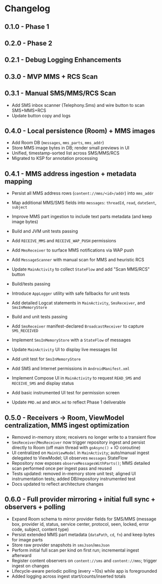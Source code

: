 # Changelog

## 0.1.0 - Phase 1

## 0.2.0 - Phase 2

## 0.2.1 - Debug Logging Enhancements

## 0.3.0 - MVP MMS + RCS Scan
## 0.3.1 - Manual SMS/MMS/RCS Scan

- Add SMS inbox scanner (Telephony.Sms) and wire button to scan SMS+MMS+RCS
- Update button copy and logs

## 0.4.0 - Local persistence (Room) + MMS images

- Add Room DB (`messages`, `mms_parts`, `mms_addr`)
- Store MMS image bytes in DB; render small previews in UI
- Unified, timestamp-sorted list across SMS/MMS/RCS
- Migrated to KSP for annotation processing

## 0.4.1 - MMS address ingestion + metadata mapping

- Persist all MMS address rows (`content://mms/<id>/addr`) into `mms_addr`
- Map additional MMS/SMS fields into `messages`: `threadId`, `read`, `dateSent`, `subject`
- Improve MMS part ingestion to include text parts metadata (and keep image bytes)
- Build and JVM unit tests passing


- Add `RECEIVE_MMS` and `RECEIVE_WAP_PUSH` permissions
- Add `MmsReceiver` to surface MMS notifications via WAP push
- Add `MessageScanner` with manual scan for MMS and heuristic RCS
- Update `MainActivity` to collect `StateFlow` and add "Scan MMS/RCS" button
- Build/tests passing


- Introduce `AppLogger` utility with safe fallbacks for unit tests
- Add detailed Logcat statements in `MainActivity`, `SmsReceiver`, and `SmsInMemoryStore`
- Build and unit tests passing

- Add `SmsReceiver` manifest-declared `BroadcastReceiver` to capture `SMS_RECEIVED`
- Implement `SmsInMemoryStore` with a `StateFlow` of messages
- Update `MainActivity` UI to display live messages list
- Add unit test for `SmsInMemoryStore`

- Add SMS and Internet permissions in `AndroidManifest.xml`
- Implement Compose UI in `MainActivity` to request `READ_SMS` and `RECEIVE_SMS` and display status
- Add basic instrumented UI test for permission screen
- Update `PRD.md` and `ARCH.md` to reflect Phase 1 deliverable


## 0.5.0 - Receivers → Room, ViewModel centralization, MMS ingest optimization

- Removed in-memory store; receivers no longer write to a transient flow
- `SmsReceiver`/`MmsReceiver` now trigger repository ingest and persist directly to Room (off main thread with `goAsync()` + IO coroutine)
- UI centralized on `MainViewModel` in `MainActivity`; auto/manual ingest delegated to ViewModel; UI observes `messages` StateFlow
- Repository now exposes `observeMessagesWithParts()`; MMS detailed scan performed once per ingest pass and reused
- Tests updated: removed in-memory store unit test; aligned UI instrumentation tests; added DB/repository instrumented test
- Docs updated to reflect architecture changes


## 0.6.0 - Full provider mirroring + initial full sync + observers + polling

- Expand Room schema to mirror provider fields for SMS/MMS (message box, provider id, status, service center, protocol, seen, locked, error code, subject, content type)
- Persist extended MMS part metadata (`dataPath`, `cd`, `fn`) and keep bytes for image parts
- Store raw provider snapshots in `smsJson`/`mmsJson`
- Perform initial full scan per kind on first run; incremental ingest afterward
- Register content observers on `content://sms` and `content://mms`; trigger ingest on changes
- Lifecycle-aware periodic polling (every ~10s) while app is foregrounded
- Added logging across ingest start/counts/inserted totals